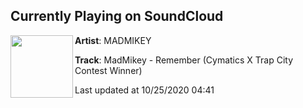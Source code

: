 ## Currently Playing on SoundCloud

[<img align="left" width="100" src="https://i1.sndcdn.com/artworks-000536766294-1qzy9m-t50x50.jpg">](https://soundcloud.com/officialmadmikey/madmikey-remember)

**Artist**: MADMIKEY 

**Track**: MadMikey - Remember (Cymatics X Trap City Contest Winner)

Last updated at 10/25/2020 04:41
